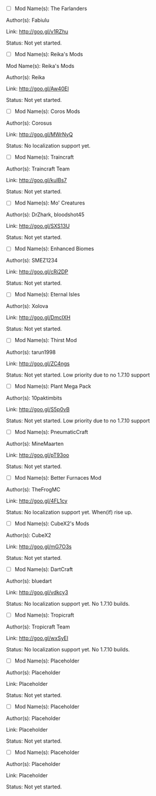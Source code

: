 - [ ] Mod Name(s): The Farlanders

Author(s): Fabiulu

Link: http://goo.gl/v1RZhu

Status: Not yet started.


- [ ] Mod Name(s): Reika's Mods

Mod Name(s): Reika's Mods

Author(s): Reika

Link: http://goo.gl/Aw40El

Status: Not yet started.


- [ ] Mod Name(s): Coros Mods

Author(s): Corosus

Link: http://goo.gl/MWrNyQ

Status: No localization support yet.


- [ ] Mod Name(s): Traincraft

Author(s): Traincraft Team

Link: http://goo.gl/kuIBs7

Status: Not yet started.


- [ ] Mod Name(s): Mo' Creatures

Author(s): DrZhark, bloodshot45

Link: http://goo.gl/SXS13U

Status: Not yet started.


- [ ] Mod Name(s): Enhanced Biomes

Author(s): SMEZ1234

Link: http://goo.gl/cRi2DP

Status: Not yet started.


- [ ] Mod Name(s): Eternal Isles

Author(s): Xolova

Link: http://goo.gl/DmcIXH

Status: Not yet started.


- [ ] Mod Name(s): Thirst Mod

Author(s): tarun1998

Link: http://goo.gl/ZC4ngs

Status: Not yet started. Low priority due to no 1.7.10 support


- [ ] Mod Name(s): Plant Mega Pack

Author(s): 10paktimbits

Link: http://goo.gl/S5p0vB

Status: Not yet started. Low priority due to no 1.7.10 support


- [ ] Mod Name(s): PneumaticCraft

Author(s): MineMaarten

Link: http://goo.gl/pT93oo

Status: Not yet started.


- [ ] Mod Name(s): Better Furnaces Mod

Author(s): TheFrogMC

Link: http://goo.gl/4FL1cy

Status: No localization support yet. When(if) rise up.


- [ ] Mod Name(s): CubeX2's Mods

Author(s): CubeX2

Link: http://goo.gl/mG7O3s

Status: Not yet started.


- [ ] Mod Name(s): DartCraft

Author(s): bluedart

Link: http://goo.gl/vdkcy3

Status: No localization support yet. No 1.7.10 builds.


- [ ] Mod Name(s): Tropicraft

Author(s): Tropicraft Team

Link: http://goo.gl/wxSyEI

Status: No localization support yet. No 1.7.10 builds.


- [ ] Mod Name(s): Placeholder

Author(s): Placeholder

Link: Placeholder

Status: Not yet started.


- [ ] Mod Name(s): Placeholder

Author(s): Placeholder

Link: Placeholder

Status: Not yet started.


- [ ] Mod Name(s): Placeholder

Author(s): Placeholder

Link: Placeholder

Status: Not yet started.
